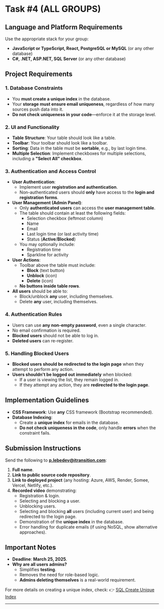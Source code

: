 # Task #4 (ALL GROUPS)

## **Language and Platform Requirements**
Use the appropriate stack for your group:

- **JavaScript or TypeScript, React, PostgreSQL or MySQL** (or any other database)
- **C#, .NET, ASP.NET, SQL Server** (or any other database)

## **Project Requirements**
### **1. Database Constraints**
- You **must create a unique index** in the database.
- Your **storage must ensure email uniqueness**, regardless of how many sources push data into it.
- **Do not check uniqueness in your code**—enforce it at the storage level.

### **2. UI and Functionality**
- **Table Structure**: Your table should look like a table.
- **Toolbar**: Your toolbar should look like a toolbar.
- **Sorting**: Data in the table must be **sortable**, e.g., by last login time.
- **Multiple Selection**: Implement checkboxes for multiple selections, including a **"Select All" checkbox**.

### **3. Authentication and Access Control**
- **User Authentication**:
  - Implement user **registration and authentication**.
  - Non-authenticated users should **only** have access to the **login and registration forms**.
- **User Management (Admin Panel)**:
  - Only **authenticated users** can access the **user management table**.
  - The table should contain at least the following fields:
    - Selection checkbox (leftmost column)
    - Name
    - Email
    - Last login time (or last activity time)
    - Status (**Active**/**Blocked**)
  - You may optionally include:
    - Registration time
    - Sparkline for activity
- **User Actions**:
  - Toolbar above the table must include:
    - **Block** (text button)
    - **Unblock** (icon)
    - **Delete** (icon)
  - **No buttons inside table rows**.
- **All users** should be able to:
  - Block/unblock **any** user, including themselves.
  - Delete **any** user, including themselves.

### **4. Authentication Rules**
- Users can use **any non-empty password**, even a single character.
- No email confirmation is required.
- **Blocked users** should not be able to log in.
- **Deleted users** can re-register.

### **5. Handling Blocked Users**
- **Blocked users should be redirected to the login page** when they attempt to perform any action.
- **Users shouldn't be logged out immediately** when blocked:
  - If a user is viewing the list, they remain logged in.
  - If they attempt any action, they are **redirected to the login page**.

## **Implementation Guidelines**
- **CSS Framework**: Use **any** CSS framework (Bootstrap recommended).
- **Database Indexing**:
  - Create a **unique index** for emails in the database.
  - **Do not check uniqueness in the code**, only handle **errors** when the constraint fails.

## **Submission Instructions**
Send the following to **p.lebedev@itransition.com**:

1. **Full name**.
2. **Link to public source code repository**.
3. **Link to deployed project** (any hosting: Azure, AWS, Render, Somee, Vercel, Netlify, etc.).
4. **Recorded video** demonstrating:
   - Registration & login.
   - Selecting and blocking a user.
   - Unblocking users.
   - Selecting and blocking **all** users (including current user) and being redirected to the login page.
   - Demonstration of the **unique index** in the database.
   - Error handling for duplicate emails (if using NoSQL, show alternative approaches).

## **Important Notes**
- **Deadline**: **March 25, 2025**.
- **Why are all users admins?**
  - Simplifies **testing**.
  - Removes the need for role-based logic.
  - **Admins deleting themselves** is a real-world requirement.

For more details on creating a unique index, check:
👉 [SQL Create Unique Index](https://www.w3schools.com/sql/sql_ref_create_unique_index.asp)

---

